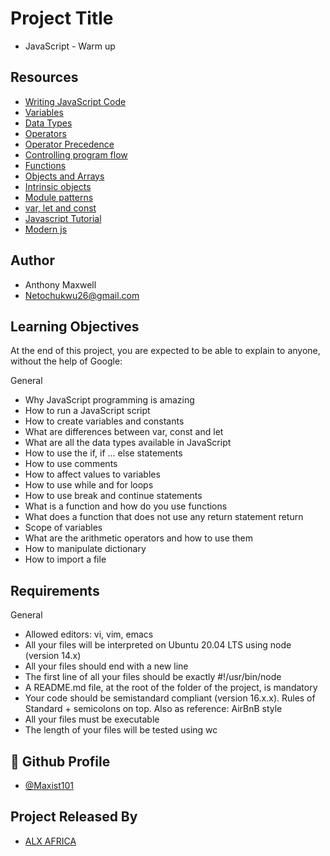 
# Project Title
- JavaScript - Warm up

## Resources

 - [Writing JavaScript Code](https://intranet.alxswe.com/rltoken/3HLjEesLsmyWfRUWnxgUGg)
  - [Variables](https://intranet.alxswe.com/rltoken/zgOWmcpVLZFEmFlmuwayyg)
  - [Data Types](https://intranet.alxswe.com/rltoken/VPd6JWaLrwOBzjAeXNAEqg)
  - [Operators](https://intranet.alxswe.com/rltoken/3HLjEesLsmyWfRUWnxgUGg)
  - [Operator Precedence](https://intranet.alxswe.com/rltoken/PHtcJJk30gBNmlFQ9R4RVg)
  - [Controlling program flow](https://intranet.alxswe.com/rltoken/tsreKcNh_KmTmLPHsfvJRw)
  - [Functions](https://intranet.alxswe.com/rltoken/e3EfHIxICdIncGBwwIDbXQ)
  - [Objects and Arrays](https://intranet.alxswe.com/rltoken/jg7IbvJpV2oLIKgqOAQH1g)
  - [Intrinsic objects](https://intranet.alxswe.com/rltoken/jg7IbvJpV2oLIKgqOAQH1g)
  - [Module patterns](https://intranet.alxswe.com/rltoken/g-MgvO09Ur02RhM63gVyXw)
  - [var, let and const](https://intranet.alxswe.com/rltoken/gJi61GeJTRX0g-M0Rx-0Iw)
  - [Javascript Tutorial](https://intranet.alxswe.com/rltoken/Y8hkOcy5jO22lQGyF6_NiA)
  - [Modern js](https://intranet.alxswe.com/rltoken/NZawtiBjWUpiojnrtVywNw)
## Author

- Anthony Maxwell
- Netochukwu26@gmail.com


## Learning Objectives

At the end of this project, you are expected to be able to explain to anyone, without the help of Google:

General

- Why JavaScript programming is amazing
- How to run a JavaScript script
- How to create variables and constants
- What are differences between var, const and let
- What are all the data types available in JavaScript
- How to use the if, if ... else statements
- How to use comments
- How to affect values to variables
- How to use while and for loops
- How to use break and continue statements
- What is a function and how do you use functions
- What does a function that does not use any return statement return
- Scope of variables
- What are the arithmetic operators and how to use them
- How to manipulate dictionary
- How to import a file

## Requirements

General
- Allowed editors: vi, vim, emacs
- All your files will be interpreted on Ubuntu 20.04 LTS using node (version 14.x)
- All your files should end with a new line
- The first line of all your files should be exactly #!/usr/bin/node
- A README.md file, at the root of the folder of the project, is mandatory
- Your code should be semistandard compliant (version 16.x.x). Rules of Standard + semicolons on top. Also as reference: AirBnB style
- All your files must be executable
- The length of your files will be tested using wc
## 🔗 Github Profile
- [@Maxist101](https://github.com/Maxist101)


## Project Released By

- [ALX AFRICA](https://www.alxafrica.com/)
